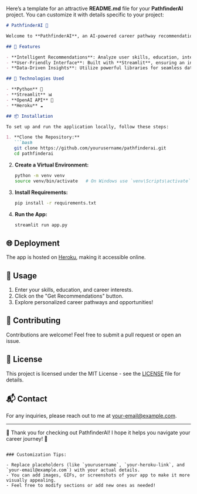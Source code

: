 Here’s a template for an attractive **README.md** file for your **PathfinderAI** project. You can customize it with details specific to your project:

```markdown
# PathfinderAI 🌟

Welcome to **PathfinderAI**, an AI-powered career pathway recommendation tool designed to guide users in exploring personalized career opportunities! 

## 🚀 Features

- **Intelligent Recommendations**: Analyze user skills, education, interests, and career goals to provide tailored pathways and opportunities.
- **User-Friendly Interface**: Built with **Streamlit**, ensuring an interactive and engaging experience.
- **Data-Driven Insights**: Utilize powerful libraries for seamless data processing and analysis.

## 🔧 Technologies Used

- **Python** 🐍
- **Streamlit** 📊
- **OpenAI API** 🤖
- **Heroku** ☁️

## 📦 Installation

To set up and run the application locally, follow these steps:

1. **Clone the Repository:**
   ```bash
   git clone https://github.com/yourusername/pathfinderai.git
   cd pathfinderai
   ```

2. **Create a Virtual Environment:**
   ```bash
   python -m venv venv
   source venv/bin/activate   # On Windows use `venv\Scripts\activate`
   ```

3. **Install Requirements:**
   ```bash
   pip install -r requirements.txt
   ```

4. **Run the App:**
   ```bash
   streamlit run app.py
   ```

## 🌐 Deployment

The app is hosted on [Heroku](your-heroku-link), making it accessible online. 

## 📄 Usage

1. Enter your skills, education, and career interests.
2. Click on the "Get Recommendations" button.
3. Explore personalized career pathways and opportunities!

## 🤝 Contributing

Contributions are welcome! Feel free to submit a pull request or open an issue.

## 📄 License

This project is licensed under the MIT License - see the [LICENSE](LICENSE) file for details.

## 📬 Contact

For any inquiries, please reach out to me at [your-email@example.com](mailto:your-email@example.com).

---

🌟 Thank you for checking out PathfinderAI! I hope it helps you navigate your career journey! 🌟

```

### Customization Tips:

- Replace placeholders (like `yourusername`, `your-heroku-link`, and `your-email@example.com`) with your actual details.
- You can add images, GIFs, or screenshots of your app to make it more visually appealing.
- Feel free to modify sections or add new ones as needed!
